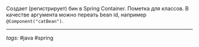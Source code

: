 Создает (регистрирует) бин в Spring Container. Пометка для классов. В качестве аргумента можно переать bean id, например `@Component("catBean")`.

---
*tags:* #java #spring 